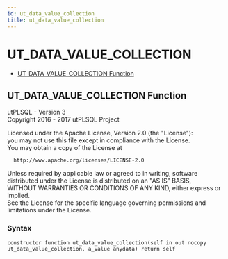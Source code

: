 ```yaml
---
id: ut_data_value_collection
title: ut_data_value_collection
---
```


# UT_DATA_VALUE_COLLECTION






- [UT_DATA_VALUE_COLLECTION Function](#ut_data_value_collection)












 
## UT_DATA_VALUE_COLLECTION Function<a name="ut_data_value_collection"></a>


<p>
<p>utPLSQL - Version 3<br />  Copyright 2016 - 2017 utPLSQL Project</p><p>  Licensed under the Apache License, Version 2.0 (the &quot;License&quot;):<br />  you may not use this file except in compliance with the License.<br />  You may obtain a copy of the License at</p><pre><code>  http://www.apache.org/licenses/LICENSE-2.0</code></pre><p>  Unless required by applicable law or agreed to in writing, software<br />  distributed under the License is distributed on an &quot;AS IS&quot; BASIS,<br />  WITHOUT WARRANTIES OR CONDITIONS OF ANY KIND, either express or implied.<br />  See the License for the specific language governing permissions and<br />  limitations under the License.</p>
</p>

### Syntax
```plsql
constructor function ut_data_value_collection(self in out nocopy ut_data_value_collection, a_value anydata) return self
```

 





 
